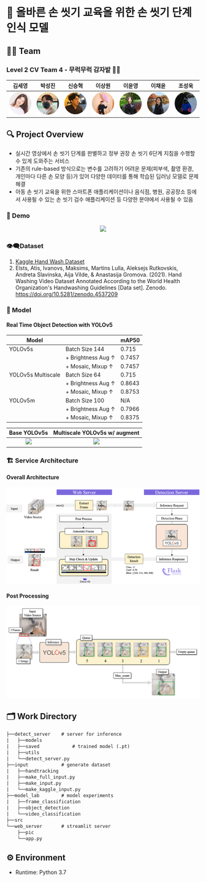 # 🧼 올바른 손 씻기 교육을 위한 손 씻기 단계 인식 모델

## 👨‍🌾 Team

### Level 2 CV Team 4 - 무럭무럭 감자밭 🥔🌱
|김세영|박성진|신승혁|이상원|이윤영|이채윤|조성욱|
|:-:|:-:|:-:|:-:|:-:|:-:|:-:|
|<a href="https://github.com/Seyoung9304"><img src="src/profile/seyoung.png" width='300px'></a>|<a href="https://github.com/8639sung"><img src="src/profile/seongzin.png" width='300px'></a>|<a href="https://github.com/seung-sss"><img src="src/profile/seungss.png" width='300px'></a>|<a href="https://github.com/14blacktea"><img src="src/profile/sangwon.png" width='300px'></a>|<a href="https://github.com/YoonyoungL"><img src="src/profile/yoonyoung.png" width='300px'></a>|<a href="https://github.com/rachel318318"><img src="src/profile/raelee.png" width='300px'></a>|<a href="https://github.com/ukcastle"><img src="src/profile/seongwook.png" width='300px'></a>|

## 🔍 Project Overview

- 실시간 영상에서 손 씻기 단계를 판별하고 정부 권장 손 씻기 6단계 지침을 수행할 수 있게 도와주는 서비스
- 기존의 rule-based 방식으로는 변수를 고려하기 어려운 문제(피부색, 촬영 환경, 개인마다 다른 손 모양 등)가 있어 다양한 데이터를 통해 학습된 딥러닝 모델로 문제 해결
- 아동 손 씻기 교육을 위한 스마트폰 애플리케이션이나 음식점, 병원, 공공장소 등에서 사용될 수 있는 손 씻기 검수 애플리케이션 등 다양한 분야에서 사용될 수 있음


### 👀 Demo

<p align="center">
    <img src="src/demo_2x.gif">
</p>

### 👁‍🗨Dataset

1. <a href="https://www.kaggle.com/realtimear/hand-wash-dataset">Kaggle Hand Wash Dataset</a>
2. Elsts, Atis, Ivanovs, Maksims, Martins Lulla, Aleksejs Rutkovskis, Andreta Slavinska, Aija Vilde, & Anastasija Gromova. (2021). Hand Washing Video Dataset Annotated According to the World Health Organization's Handwashing Guidelines [Data set]. Zenodo. https://doi.org/10.5281/zenodo.4537209

### 🧠 Model

#### Real Time Object Detection with YOLOv5

|Model||mAP50|
|---|:----|:---|
|YOLOv5s|Batch Size 144|0.715|
||+ Brightness Aug ↑ |0.7457|
||+ Mosaic, Mixup ↑ |0.7457|
|YOLOv5s Multiscale|Batch Size 64|0.715|
||+ Brightness Aug ↑ |0.8643|
||+ Mosaic, Mixup ↑ |0.8753|
|YOLOv5m|Batch Size 100|N/A|
||+ Brightness Aug ↑ |0.7966|
||+ Mosaic, Mixup ↑ |0.8375|


|Base YOLOv5s|Multiscale YOLOv5s w/ augment|
|:---:|:---:|
|<img src="src/model/before.gif">|<img src="src/model/after.gif">|


### 🏗 Service Architecture

#### Overall Architecture

<p align="center">
    <img src="src/service_architecture.png">
</p>

#### Post Processing

<p align="center">
    <img src="src/input_output.png">
</p>


## 🗂 Work Directory
```
├──detect_server    # server for inference
|   ├──models           
|   ├──saved            # trained model (.pt)
|   ├──utils
|   └──detect_server.py
├──input            # generate dataset
|   ├──handtracking
|   ├──make_full_input.py
|   ├──make_input.py
|   └──make_kaggle_input.py
├──model_lab        # model experiments
|   ├──frame_classification
|   ├──object_detection
|   └──video_classification
├──src
└──web_server       # streamlit server
    ├──pic
    └──app.py
```

## ⚙️ Environment

- Runtime: Python 3.7
